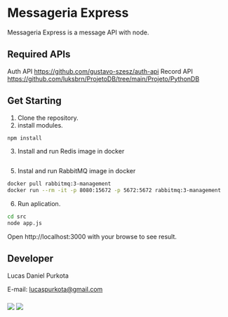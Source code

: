 # Messageria Express

Messageria Express is a message API with node.

## Required APIs

Auth API https://github.com/gustavo-szesz/auth-api
Record API https://github.com/luksbrn/ProjetoDB/tree/main/Projeto/PythonDB

## Get Starting

1. Clone the repository.
2. install modules.
```bash
npm install
```
3. Install and run Redis image in docker
```bash

```
5. Instal and run RabbitMQ image in docker
```bash
docker pull rabbitmq:3-management
docker run --rm -it -p 8080:15672 -p 5672:5672 rabbitmq:3-management
```
6. Run aplication.
```bash
cd src
node app.js
```
Open http://localhost:3000 with your browse to see result.

## Developer
Lucas Daniel Purkota

E-mail: lucaspurkota@gmail.com
###
<a href="https://www.linkedin.com/in/lucas-purkota-9b2305239/" target="_blank"><img src="https://img.shields.io/badge/-LinkedIn-%230077B5?style=for-the-badge&logo=linkedin&logoColor=white" target="_blank"></a>
<a href="https://www.instagram.com/lucas_purkota/" target="_blank"><img src="https://img.shields.io/badge/-Instagram-%23E4405F?style=for-the-badge&logo=instagram&logoColor=white" target="_blank"></a>
